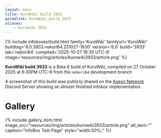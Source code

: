 ```yaml
---
layout: main
title: KuroWiki build 3933
permalink: KuroWiki_build_3933
aliases:
    - kurowiki 3933
---
```

{% include infoboxes/build.html
family='KuroWiki'
familyurl='KuroWiki'
buildtag='6.0.3933.nekori64.251027-1830'
version='6.0'
build='3933'
lab='nekori64'
compiled='2025-10-27 18:30 UTC-6'
image='resources/img/articles/kurowiki3933/article.png'
%}

**KuroWiki build 3933** is a Beta 6 build of KuroWiki, compiled on 27 October 2025 at 6:30PM UTC-6 from the `nekori64` development branch

A screenshot of this build was publicly shared on the [Axeon Network](Axeon_Network) Discord Server showing an almost-finished infobox implementation.

# Gallery

<div class="wiki-gallery">
    {% include gallery_item.html 
        image_src="resources/img/articles/kurowiki3933/article.png" 
        alt_text="" 
        caption="InfoBox Test Page"
        style="width:50%;" %}
</div>